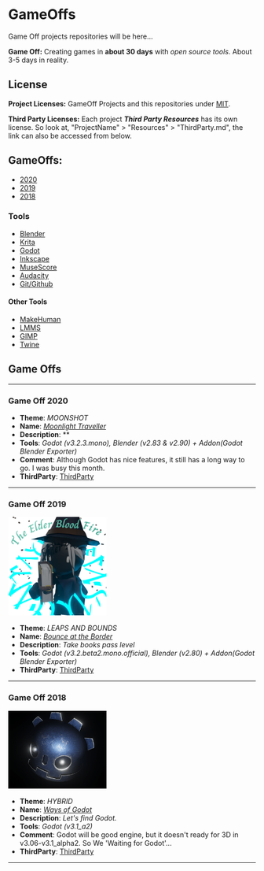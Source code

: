 # GameOffs
Game Off projects repositories will be here...

**Game Off:** Creating games in **about 30 days** with *open source tools*. About 3-5 days in reality. 

## License
**Project Licenses:** GameOff Projects and this repositories under [MIT](./LICENSE). 

**Third Party Licenses:** Each project ***Third Party Resources*** has its own license. So look at, "ProjectName" > "Resources" > "ThirdParty.md", the link can also be accessed from below.

## GameOffs:
* [2020](#Game-Off-2020)
* [2019](#Game-Off-2019)
* [2018](#Game-Off-2018)

### Tools
* [Blender](http://blender.org/)
* [Krita](https://krita.org/)
* [Godot](https://godotengine.org/)
* [Inkscape](https://inkscape.org/)
* [MuseScore](https://musescore.org/)
* [Audacity](https://www.audacityteam.org/)
* [Git/Github](https://github.com)

#### Other Tools
* [MakeHuman](http://www.makehumancommunity.org/)
* [LMMS](https://lmms.io/)
* [GIMP](https://www.gimp.org/)
* [Twine](https://twinery.org/)


## Game Offs

***

### Game Off 2020

<!-- <img src="./GameOff2020/Resources/MoonlightTraveller.png" alt="Moonlight Traveller" width="200"/> -->

* **Theme**: *MOONSHOT*
* **Name**: *[Moonlight Traveller](./GameOff2020)*
* **Description**: **
* **Tools**: *Godot (v3.2.3.mono), Blender (v2.83 & v2.90) + Addon(Godot Blender Exporter)*
* **Comment**: Although Godot has nice features, it still has a long way to go. I was busy this month.
* **ThirdParty**: [ThirdParty](./GameOff2020/Resources/ThirdParty.md)

***

### Game Off 2019

<img src="./GameOff2019/Bounce at the Border/TheElderBloodFire.png" alt="Bounce at the Border" width="200"/>

* **Theme**: *LEAPS AND BOUNDS*
* **Name**: *[Bounce at the Border](./GameOff2019)*
* **Description**: *Take books pass level*
* **Tools**: *Godot (v3.2.beta2.mono.official), Blender (v2.80) + Addon(Godot Blender Exporter)*
* **ThirdParty**: [ThirdParty](./GameOff2019/Resources/ThirdParty.md)

***

### Game Off 2018

<img src="./GameOff2018/Resources/GodotHead.png" alt="Godot Traveler with Godot Heads" width="200"/>

* **Theme**: *HYBRID*
* **Name**: *[Ways of Godot](./GameOff2018)*
* **Description**: *Let's find Godot.*
* **Tools**: *Godot (v3.1_a2)*
* **Comment**: Godot will be good engine, but it doesn't ready for 3D in v3.06-v3.1_alpha2. So We 'Waiting for Godot'...  
* **ThirdParty**: [ThirdParty](./GameOff2018/Resources/ThirdParty.md)

***

